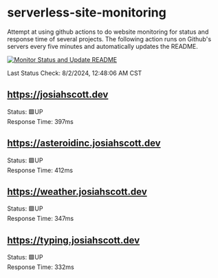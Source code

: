 # serverless-site-monitoring
Attempt at using github actions to do website monitoring for status and response time of several projects. The following action runs on Github's servers every five minutes and automatically updates the README.  

[![Monitor Status and Update README](https://github.com/JosiahSco/serverless-site-monitoring/actions/workflows/monitor.yaml/badge.svg)](https://github.com/JosiahSco/serverless-site-monitoring/actions/workflows/monitor.yaml)

Last Status Check: 8/2/2024, 12:48:06 AM CST

## https://josiahscott.dev
Status: 🟩UP  
Response Time: 397ms

## https://asteroidinc.josiahscott.dev
Status: 🟩UP  
Response Time: 412ms

## https://weather.josiahscott.dev
Status: 🟩UP  
Response Time: 347ms

## https://typing.josiahscott.dev
Status: 🟩UP  
Response Time: 332ms

